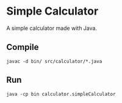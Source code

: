 # Simple Calculator

A simple calculator made with Java.

## Compile

```javac -d bin/ src/calculator/*.java```

## Run

```java -cp bin calculator.simpleCalculator```
